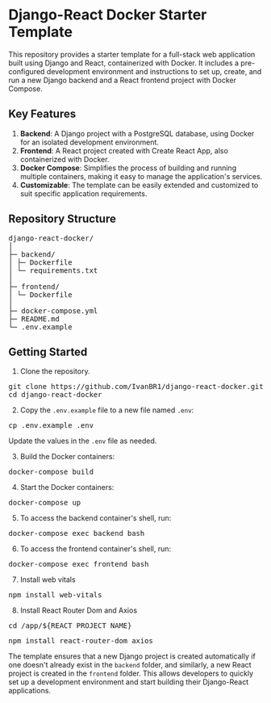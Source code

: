 # Django-React Docker Starter Template

This repository provides a starter template for a full-stack web application built using Django and React, containerized with Docker. It includes a pre-configured development environment and instructions to set up, create, and run a new Django backend and a React frontend project with Docker Compose.

## Key Features

1. **Backend**: A Django project with a PostgreSQL database, using Docker for an isolated development environment.
2. **Frontend**: A React project created with Create React App, also containerized with Docker.
3. **Docker Compose**: Simplifies the process of building and running multiple containers, making it easy to manage the application's services.
4. **Customizable**: The template can be easily extended and customized to suit specific application requirements.

## Repository Structure
<pre>
django-react-docker/
│
├─ backend/
│ ├─ Dockerfile
│ └─ requirements.txt
│
├─ frontend/
│ └─ Dockerfile
│
├─ docker-compose.yml
├─ README.md
└─ .env.example
</pre>

## Getting Started

1. Clone the repository.

<pre>
git clone https://github.com/IvanBR1/django-react-docker.git
cd django-react-docker
</pre>

2. Copy the `.env.example` file to a new file named `.env`:

<pre>cp .env.example .env</pre>

Update the values in the `.env` file as needed.

3. Build the Docker containers:

<pre>docker-compose build</pre>

4. Start the Docker containers:

<pre>docker-compose up</pre>

5. To access the backend container's shell, run:

<pre>docker-compose exec backend bash</pre>

6. To access the frontend container's shell, run:

<pre>docker-compose exec frontend bash</pre>

7. Install web vitals

<pre>npm install web-vitals</pre>

8. Install React Router Dom and Axios

<pre>cd /app/${REACT_PROJECT_NAME}</pre>
<pre>npm install react-router-dom axios</pre>




The template ensures that a new Django project is created automatically if one doesn't already exist in the `backend` folder, and similarly, a new React project is created in the `frontend` folder. This allows developers to quickly set up a development environment and start building their Django-React applications.